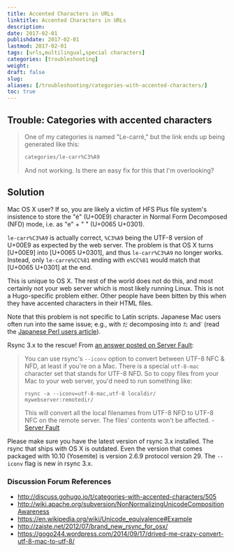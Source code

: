```yaml
---
title: Accented Characters in URLs
linktitle: Accented Characters in URLs
description:
date: 2017-02-01
publishdate: 2017-02-01
lastmod: 2017-02-01
tags: [urls,multilingual,special characters]
categories: [troubleshooting]
weight:
draft: false
slug:
aliases: [/troubleshooting/categories-with-accented-characters/]
toc: true
---
```


## Trouble: Categories with accented characters

> One of my categories is named "Le-carré," but the link ends up being generated like this:
>
> ```bash
> categories/le-carr%C3%A9
> ```
>
> And not working. Is there an easy fix for this that I'm overlooking?

## Solution

Mac OS X user? If so, you are likely a victim of HFS Plus file system's insistence to store the "é" (U+00E9) character in Normal Form Decomposed (NFD) mode, i.e. as "e" + "  ́" (U+0065 U+0301).

`le-carr%C3%A9` is actually correct, `%C3%A9` being the UTF-8 version of U+00E9 as expected by the web server. The problem is that OS X turns [U+00E9] into [U+0065 U+0301], and thus `le-carr%C3%A9` no longer works.  Instead, only `le-carre%CC%81` ending with `e%CC%81` would match that [U+0065 U+0301] at the end.

This is unique to OS X.  The rest of the world does not do this, and most certainly not your web server which is most likely running Linux.  This is not a Hugo-specific problem either.  Other people have been bitten by this when they have accented characters in their HTML files.

Note that this problem is not specific to Latin scripts. Japanese Mac users often run into the same issue; e.g., with `だ` decomposing into `た` and <code>&#x3099;</code> (read the [Japanese Perl users article][]).

Rsync 3.x to the rescue! From [an answer posted on Server Fault][]:

> You can use rsync's `--iconv` option to convert between UTF-8 NFC & NFD, at least if you're on a Mac. There is a special `utf-8-mac` character set that stands for UTF-8 NFD. So to copy files from your Mac to your web server, you'd need to run something like:
>
> `rsync -a --iconv=utf-8-mac,utf-8 localdir/ mywebserver:remotedir/`
>
> This will convert all the local filenames from UTF-8 NFD to UTF-8 NFC on the remote server. The files' contents won't be affected. - [Server Fault][]

Please make sure you have the latest version of rsync 3.x installed. The rsync that ships with OS X is outdated. Even the version that comes packaged with 10.10 (Yosemite) is version 2.6.9 protocol version 29. The `--iconv` flag is new in rsync 3.x.

### Discussion Forum References

* http://discuss.gohugo.io/t/categories-with-accented-characters/505
* http://wiki.apache.org/subversion/NonNormalizingUnicodeCompositionAwareness
* https://en.wikipedia.org/wiki/Unicode_equivalence#Example
* http://zaiste.net/2012/07/brand_new_rsync_for_osx/
* https://gogo244.wordpress.com/2014/09/17/drived-me-crazy-convert-utf-8-mac-to-utf-8/

[an Answer posted on Server Fault]: http://serverfault.com/questions/397420/converting-utf-8-nfd-filenames-to-utf-8-nfc-in-either-rsync-or-afpd "Converting UTF-8 NFD filenames to UTF-8 NFC in either rsync or afpd, Server Fault Discussion"
[Japanese Perl users article]: http://perl-users.jp/articles/advent-calendar/2010/english/24 "Encode::UTF8Mac makes you happy while handling file names on MacOSX"
[Server Fault]: http://serverfault.com/questions/397420/converting-utf-8-nfd-filenames-to-utf-8-nfc-in-either-rsync-or-afpd "Converting UTF-8 NFD filenames to UTF-8 NFC in either rsync or afpd, Server Fault Discussion"